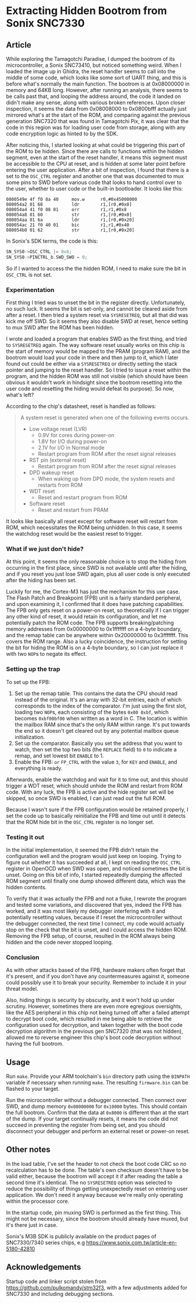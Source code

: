 Extracting Hidden Bootrom from Sonix SNC7330
============================================

## Article

While exploring the Tamagotchi Paradise, I dumped the bootrom of its microcontroller,
a Sonix SNC73410, but noticed something weird. When I loaded the image up in 
Ghidra, the reset handler seems to call into the middle of some code, which looks
like some sort of UART thing, and this is before what's normally the main function.
The bootrom is at 0x08000000 in memory and 64KB long. However, after running an
analysis, there seems to be calls past that, and looping the address around, the
code it landed on didn't make any sense, along with various broken references.
Upon closer inspection, it seems the data from 0x08008000 to 0x0800bfff actually
just mirrored what's at the start of the ROM, and comparing against the previous
generation SNC7320 that was found in Tamagotchi Pix, it was clear that the code
in this region was for loading user code from storage, along with any code
encryption logic as hinted to by the SDK.

After noticing this, I started looking at what could be triggering this part of
the ROM to be hidden. Since there are calls to functions within the hidden segment,
even at the start of the reset handler, it means this segment must be accessible
to the CPU at reset, and is hidden at some later point before entering the user
application. After a bit of inspection, I found that there is a set to the
`OSC_CTRL` register and another one that was documented to mux some pins to SWD
before various code that looks to hand control over to the user, whether to user
code or the built-in bootloader. It looks like this:

```
0800549e 4f f0 8a 40     mov.w      r0,#0x45000000
080054a2 01 68           ldr        r1,[r0,#0x0]
080054a4 41 f0 08 01     orr        r1,r1,#0x8
080054a8 01 60           str        r1,[r0,#0x0]
080054aa 01 6a           ldr        r1,[r0,#0x20]
080054ac 21 f0 40 01     bic        r1,r1,#0x40
080054b0 01 62           str        r1,[r0,#0x20]
```

In Sonix's SDK terms, the code is this:

```c
SN_SYS0->OSC_CTRL |= 0x8;
SN_SYS0->PINCTRL_b.SWD_SWO = 0;
```

So if I wanted to access the the hidden ROM, I need to make sure the bit in
`OSC_CTRL` is not set.

### Experimentation

First thing I tried was to unset the bit in the register directly. Unfortunately,
no such luck. It seems the bit is set-only, and cannot be cleared aside from
after a reset. I then tried a system reset via `SYSRESETREQ`, but all that did
was kick me off SWD. So it seems they also disable SWD at reset, hence setting
to mux SWD after the ROM has been hidden.

I wrote and loaded a program that enables SWD as the first thing, and tried to
`SYSRESETREQ` again. The way software reset usually works on this chip is the
start of memory would be mapped to the PRAM (program RAM), and the bootrom
would load your code in there and then jump to it, which I later found out could
be either via a `SYSRESETREQ` or directly setting the stack pointer and jumping
to the reset handler. So I tried to issue a reset within the program, and the
hidden ROM was still not visible (which should have been obvious it wouldn't
work in hindsight since the bootrom resetting into the user code and resetting
the hiding would defeat its purpose). So now, what's left?

According to the chip's datasheet, reset is handled as follows:

> A system reset is generated when one of the following events occurs.
> - Low voltage reset (LVR)
>   - 0.9V for cores during power-on
>   - 1.8V for I/O during power-on
>   - 2.1V for I/O in Normal mode
>   - Restart program from ROM after the reset signal releases
> - RST pin (external reset)
>   - Restart program from ROM after the reset signal releases
> - DPD wakeup reset
>   - When waking up from DPD mode, the system resets and restarts from ROM
> - WDT reset
>   - Reset and restart program from ROM
> - Software reset
>   - Reset and restart from PRAM

It looks like basically all reset except for software reset will restart from
ROM, which necessitates the ROM being unhidden. In this case, it seems the
watchdog reset would be the easiest reset to trigger.

### What if we just don't hide?

At this point, it seems the only reasonable choice is to stop the hiding from
occurring in the first place, since SWD is not available until after the hiding,
and if you reset you just lose SWD again, plus all user code is only executed
after the hiding has been set.

Luckily for me, the Cortex-M3 has just the mechanism for this use case. The
Flash Patch and Breakpoint (FPB) unit is a fairly standard peripheral, and upon
examining it, I confirmed that it does have patching capabilities. The FPB only
gets reset on a power-on reset, so theoretically if I can trigger any other kind
of reset, it would retain its configuration, and let me potentially patch the
ROM code. The FPB supports breaking/patching memory addresses from 0x00000000
to 0x1fffffff on a 4-byte boundary, and the remap table can be anywhere within
0x20000000 to 0x3fffffff. This covers the ROM range. Also a lucky coincidence,
the instruction for setting the bit for hiding the ROM is on a 4-byte boundary,
so I can just replace it with two `NOP`s to negate its effect.

### Setting up the trap

To set up the FPB:

1. Set up the remap table. This contains the data the CPU should read instead of
   the original. It's an array with 32-bit entries, each of which corresponds to
   the index of the comparator. I'm just using the first slot, loading two `NOP`s,
   each consisting of the bytes `0x00 0xbf`, which becomes `0xbf00bf00` when
   written as a word in C. The location is within the mailbox RAM since that's
   the only RAM within range. It's put towards the end so it doesn't get cleared
   out by any potential mailbox queue initialization.
2. Set up the comparator. Basically you set the address that you want to watch,
   then set the top two bits (the `REPLACE` field) to `0` to indicate a remap,
   and set lowest bit `ENABLE` to 1.
3. Enable the FPB: `or` `FP_CTRL` with the value `3`, for `KEY` and `ENABLE`, and
   everything is ready.

Afterwards, enable the watchdog and wait for it to time out, and this should
trigger a WDT reset, which should unhide the ROM and restart from ROM code.
With any luck, the FPB is active and the hide register set will be skipped, so
once SWD is enabled, I can just read out the full ROM.

Because I wasn't sure if the FPB configuration would be retained properly, I set
the code up to basically reinitialize the FPB and time out until it detects that
the ROM hide bit in the `OSC_CTRL` register is no longer set.

### Testing it out

In the initial implementation, it seemed the FPB didn't retain the configuration
well and the program would just keep on looping. Trying to figure out whether it
has succeeded at all, I kept on reading the `OSC_CTRL` register in OpenOCD when
SWD was open, and noticed sometimes the bit is unset. Going on this bit of info,
I started repeatedly dumping the affected ROM segment until finally one dump
showed different data, which was the hidden contents.

To verify that it was actually the FPB and not a fluke, I rewrote the program
and tested some variations, and discovered that yes, indeed the FPB has worked,
and it was most likely my debugger interfering with it and potentially resetting
values, because if I reset the microcontroller without the debugger connected,
the next time I connect, my code would actually stop on the check that the bit
is unset, and I could access the hidden ROM. Removing the FPB setup, of course,
resulted in the ROM always being hidden and the code never stopped looping.

### Conclusion

As with other attacks based of the FPB, hardware makers often forget that it's
present, and if you don't have any countermeasures against it, someone could
possibly use it to break your security. Remember to include it in your threat
model.

Also, hiding things is security by obscurity, and it won't hold up under scrutiny.
However, sometimes there are even more egregious oversights, like the AES
peripheral in this chip not being turned off after a failed attempt to decrypt
boot code, which resulted in me being able to retrieve the configuration used
for decryption, and taken together with the boot code decryption algorithm in
the previous gen SNC7320 (that was not hidden), allowed me to reverse engineer
this chip's boot code decryption without having the full bootrom.

## Usage

Run `make`. Provide your ARM toolchain's `bin` directory path using the `BINPATH`
variable if necessary when running `make`. The resulting `firmware.bin` can be
flashed to your target.

Run the microcontroller without a debugger connected. Then connect over SWD, and
dump memory `0x08000000` for `0x10000` bytes. This should contain the full
bootrom. Confirm that the data at `0x8000` is different than at the start of the
dump. If your target continually resets, it means the code did not succeed in
preventing the register from being set, and you should disconnect your debugger
and perform an external reset or power-on reset.

## Other notes

In the load table, I've set the header to not check the boot code CRC so no
recalculation has to be done. The table's own checksum doesn't have to be valid
either, because the bootrom will accept it if after reading the table a second
time it's identical. The no `SYSRESETREQ` option was selected to reduce the
possibility of things getting unexpectedly reset on entering user application.
We don't need it anyway because we're really only operating within the processor
core.

In the startup code, pin muxing SWD is performed as the first thing. This might
not be necessary, since the bootrom should already have muxed, but it's there
just in case.

Sonix's M3B SDK is publicly available on the product pages of SNC7330/7340 series
chips, e.g https://www.sonix.com.tw/article-en-5180-42810

## Acknowledgements

Startup code and linker script stolen from https://github.com/pulkomandy/stm32f3,
with a few adjustments added for SNC7330 and including debugging sections.
